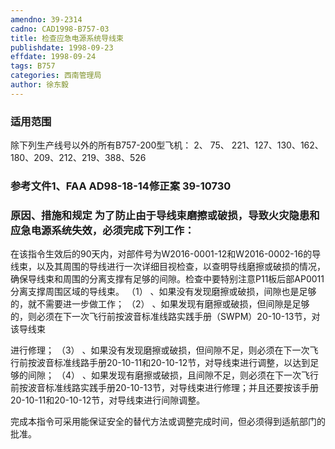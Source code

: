 ```yaml
---
amendno: 39-2314
cadno: CAD1998-B757-03
title: 检查应急电源系统导线束
publishdate: 1998-09-23
effdate: 1998-09-24
tags: B757
categories: 西南管理局
author: 徐东毅
---
```


### 适用范围 
除下列生产线号以外的所有B757-200型飞机： 2、 75、 221、127、130、162、 180、209、212、219、388、526

<!--more-->
### 参考文件1、FAA AD98-18-14修正案 39-10730

### 原因、措施和规定 为了防止由于导线束磨擦或破损，导致火灾隐患和应急电源系统失效，必须完成下列工作： 
在该指令生效后的90天内，对部件号为W2016-0001-12和W2016-0002-16的导线束，以及其周围的导线进行一次详细目视检查，以查明导线磨擦或破损的情况，确保导线束和周围的分离支撑有足够的间隙。检查中要特别注意P11板后部AP0011分离支撑周围区域的导线束。 
（1）
、如果没有发现磨擦或破损，间隙也是足够的，就不需要进一步做工作； 
（2）
、如果发现有磨擦或破损，但间隙是足够的，则必须在下一次飞行前按波音标准线路实践手册（SWPM）20-10-13节，对该导线束

  
进行修理； 
（3）
、如果没有发现磨擦或破损，但间隙不足，则必须在下一次飞行前按波音标准线路手册20-10-11和20-10-12节，对导线束进行调整，以达到足够的间隙； 
（4）
、如果发现有磨擦或破损，且间隙不足，则必须在下一次飞行前按波音标准线路实践手册20-10-13节，对导线束进行修理；并且还要按该手册20-10-11和20-10-12节，对导线束进行间隙调整。 

完成本指令可采用能保证安全的替代方法或调整完成时间，但必须得到适航部门的批准。
